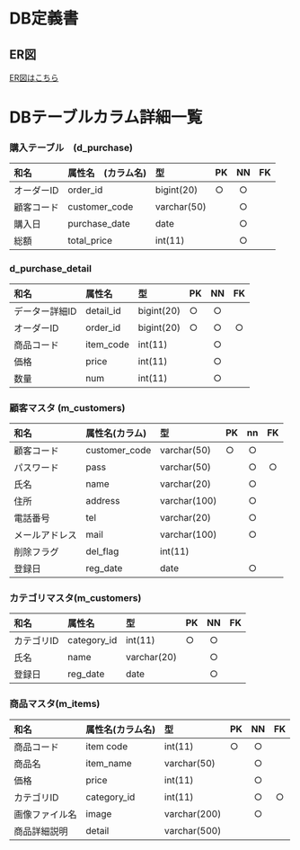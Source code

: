 # DB定義書
## ER図
[ER図はこちら](https://github.com/Aso2001028/2021sys-design/new/main)

# DBテーブルカラム詳細一覧

### 購入テーブル　(d_purchase)
|和名|属性名　(カラム名)|型|PK|NN|FK|
|:---|:---|:---|:---|:---:|:----:|
|オーダーID|order_id|bigint(20)|○|○||
|顧客コード|customer_code|varchar(50)||○||
|購入日|purchase_date|date||○||
|総額|total_price|int(11)||○||

### d_purchase_detail
|和名|属性名|型|PK|NN|FK|
|:---|:---|:---|:---|:---:|:----:|
|データー詳細ID|detail_id|bigint(20)|○|○||
|オーダーID|order_id|bigint(20)|○|○|○|
|商品コード|item_code|int(11)||○||
|価格|price|int(11)||○||
|数量|num|int(11)||○||


### 顧客マスタ (m_customers)
|和名|属性名(カラム)|型|PK|nn|FK|
|:---|:---|:---|:---|:---:|:----:|
|顧客コード|customer_code|varchar(50)|○|○||
|パスワード|pass|varchar(50)||○|○|
|氏名|name|varchar(20)||○||
|住所|address|varchar(100)||○||
|電話番号|tel|varchar(20)||○||
|メールアドレス|mail|varchar(100)||○||
|削除フラグ|del_flag|int(11)||||
|登録日|reg_date|date||○||

### カテゴリマスタ(m_customers)
|和名|属性名|型|PK|NN|FK|
|:---|:---|:---|:---|:---:|:----:|
|カテゴリID|category_id|int(11)|○|○||
|氏名|name|varchar(20)||○||
|登録日|reg_date|date||○||


### 商品マスタ(m_items)
|和名|属性名(カラム名)|型|PK|NN|FK|
|:---|:---|:---|:---|:---:|:----:|
|商品コード|item code|int(11)|○|○||
|商品名|item_name|varchar(50)||○||
|価格|price|int(11)||○||
|カテゴリID|category_id|int(11)||○|○|
|画像ファイル名|image|varchar(200)||○||
|商品詳細説明|detail|varchar(500)||||
